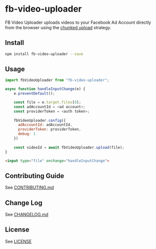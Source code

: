 # fb-video-uploader

FB Video Uploader uploads videos to your Facebook Ad Account directly from the browser using the [chunked upload](https://developers.facebook.com/docs/marketing-api/advideo/v2.12) strategy.

## Install

```bash
npm install fb-video-uploader --save
```

## Usage
```javascript
import fbVideoUploader from "fb-video-uploader";

async function handleInputChange(e) {
	e.preventDefault();

	const file = e.target.files[0];
	const adAccountId = <ad account>;
	const providerToken = <auth token>;
	
	fbVideoUploader.config({
	  adAccountId: adAccountId,
	  providerToken: providerToken,
	  debug: 1
	})
	
	const videoId = await fbVideoUploader.upload(file);
}
```

```html
<input type="file" onchange="handleInputChange">
```

## Contributing Guide

See [CONTRIBUTING.md](CONTRIBUTING.md)

## Change Log

See [CHANGELOG.md](CHANGELOG.md)

## License

See [LICENSE](LICENSE)

